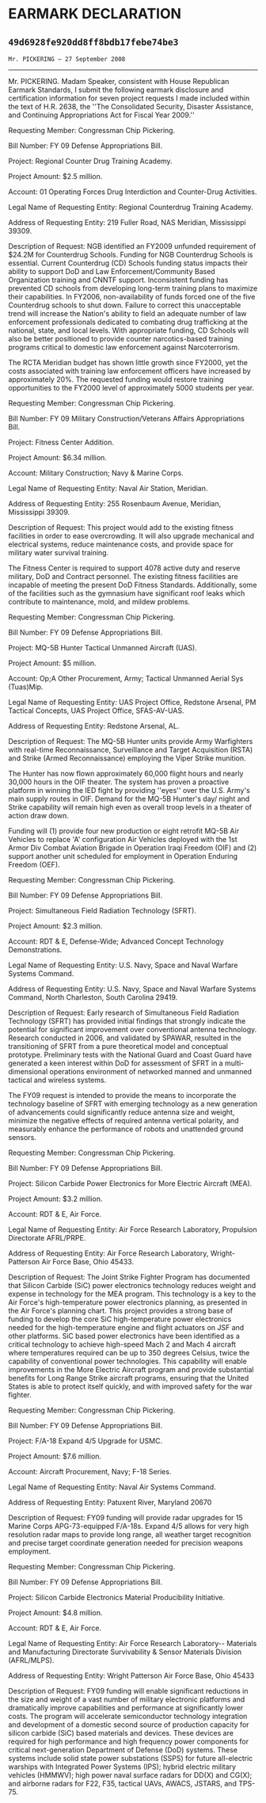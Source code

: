 # EARMARK DECLARATION
## `49d6928fe920dd8ff8bdb17febe74be3`
`Mr. PICKERING — 27 September 2008`

---


Mr. PICKERING. Madam Speaker, consistent with House Republican 
Earmark Standards, I submit the following earmark disclosure and 
certification information for seven project requests I made included 
within the text of H.R. 2638, the ''The Consolidated Security, Disaster 
Assistance, and Continuing Appropriations Act for Fiscal Year 2009.''

Requesting Member: Congressman Chip Pickering.

Bill Number: FY 09 Defense Appropriations Bill.

Project: Regional Counter Drug Training Academy.

Project Amount: $2.5 million.

Account: 01 Operating Forces Drug Interdiction and Counter-Drug 
Activities.

Legal Name of Requesting Entity: Regional Counterdrug Training 
Academy.

Address of Requesting Entity: 219 Fuller Road, NAS Meridian, 
Mississippi 39309.

Description of Request: NGB identified an FY2009 unfunded requirement 
of $24.2M for Counterdrug Schools. Funding for NGB Counterdrug Schools 
is essential. Current Counterdrug (CD) Schools funding status impacts 
their ability to support DoD and Law Enforcement/Community Based 
Organization training and CNNTF support. Inconsistent funding has 
prevented CD schools from developing long-term training plans to 
maximize their capabilities. In FY2006, non-availability of funds 
forced one of the five Counterdrug schools to shut down. Failure to 
correct this unacceptable trend will increase the Nation's ability to 
field an adequate number of law enforcement professionals dedicated to 
combating drug trafficking at the national, state, and local levels. 
With appropriate funding, CD Schools will also be better positioned to 
provide counter narcotics-based training programs critical to domestic 
law enforcement against Narcoterrorism.

The RCTA Meridian budget has shown little growth since FY2000, yet 
the costs associated with training law enforcement officers have 
increased by approximately 20%. The requested funding would restore 
training opportunities to the FY2000 level of approximately 5000 
students per year.

Requesting Member: Congressman Chip Pickering.

Bill Number: FY 09 Military Construction/Veterans Affairs 
Appropriations Bill.

Project: Fitness Center Addition.

Project Amount: $6.34 million.

Account: Military Construction; Navy & Marine Corps.

Legal Name of Requesting Entity: Naval Air Station, Meridian.

Address of Requesting Entity: 255 Rosenbaum Avenue, Meridian, 
Mississippi 39309.

Description of Request: This project would add to the existing 
fitness facilities in order to ease overcrowding. It will also upgrade 
mechanical and electrical systems, reduce maintenance costs, and 
provide space for military water survival training.

The Fitness Center is required to support 4078 active duty and 
reserve military, DoD and Contract personnel. The existing fitness 
facilities are incapable of meeting the present DoD Fitness Standards. 
Additionally, some of the facilities such as the gymnasium have 
significant roof leaks which contribute to maintenance, mold, and 
mildew problems.

Requesting Member: Congressman Chip Pickering.

Bill Number: FY 09 Defense Appropriations Bill.

Project: MQ-5B Hunter Tactical Unmanned Aircraft (UAS).

Project Amount: $5 million.

Account: Op;A Other Procurement, Army; Tactical Unmanned Aerial Sys 
(Tuas)Mip.

Legal Name of Requesting Entity: UAS Project Office, Redstone 
Arsenal, PM Tactical Concepts, UAS Project Office, SFAS-AV-UAS.

Address of Requesting Entity: Redstone Arsenal, AL.

Description of Request: The MQ-5B Hunter units provide Army 
Warfighters with real-time Reconnaissance, Surveillance and Target 
Acquisition (RSTA) and Strike (Armed Reconnaissance) employing the 
Viper Strike munition.

The Hunter has now flown approximately 60,000 flight hours and nearly 
30,000 hours in the OIF theater. The system has proven a proactive 
platform in winning the IED fight by providing ''eyes'' over the U.S. 
Army's main supply routes in OIF. Demand for the MQ-5B Hunter's day/
night and Strike capability will remain high even as overall troop 
levels in a theater of action draw down.

Funding will (1) provide four new production or eight retrofit MQ-5B 
Air Vehicles to replace 'A' configuration Air Vehicles deployed with 
the 1st Armor Div Combat Aviation Brigade in Operation Iraqi Freedom 
(OIF) and (2) support another unit scheduled for employment in 
Operation Enduring Freedom (OEF).

Requesting Member: Congressman Chip Pickering.

Bill Number: FY 09 Defense Appropriations Bill.

Project: Simultaneous Field Radiation Technology (SFRT).

Project Amount: $2.3 million.

Account: RDT & E, Defense-Wide; Advanced Concept Technology 
Demonstrations.

Legal Name of Requesting Entity: U.S. Navy, Space and Naval Warfare 
Systems Command.

Address of Requesting Entity: U.S. Navy, Space and Naval Warfare 
Systems Command, North Charleston, South Carolina 29419.

Description of Request: Early research of Simultaneous Field 
Radiation Technology (SFRT) has provided initial findings that strongly 
indicate the potential for significant improvement over conventional 
antenna technology. Research conducted in 2006, and validated by 
SPAWAR, resulted in the transitioning of SFRT from a pure theoretical 
model and conceptual prototype. Preliminary tests with the National 
Guard and Coast Guard have generated a keen interest within DoD for 
assessment of SFRT in a multi-dimensional operations environment of 
networked manned and unmanned tactical and wireless systems.

The FY09 request is intended to provide the means to incorporate the 
technology baseline of SFRT with emerging technology as a new 
generation of advancements could significantly reduce antenna size and 
weight, minimize the negative effects of required antenna vertical 
polarity, and measurably enhance the performance of robots and 
unattended ground sensors.

Requesting Member: Congressman Chip Pickering.

Bill Number: FY 09 Defense Appropriations Bill.

Project: Silicon Carbide Power Electronics for More Electric Aircraft 
(MEA).

Project Amount: $3.2 million.

Account: RDT & E, Air Force.

Legal Name of Requesting Entity: Air Force Research Laboratory, 
Propulsion Directorate AFRL/PRPE.

Address of Requesting Entity: Air Force Research Laboratory, Wright-
Patterson Air Force Base, Ohio 45433.

Description of Request: The Joint Strike Fighter Program has 
documented that Silicon Carbide (SiC) power electronics technology 
reduces weight and expense in technology for the MEA program. This 
technology is a key to the Air Force's high-temperature power 
electronics planning, as presented in the Air Force's planning chart. 
This project provides a strong base of funding to develop the core SiC 
high-temperature power electronics needed for the high-temperature 
engine and flight actuators on JSF and other platforms. SiC based power 
electronics have been identified as a critical technology to achieve 
high-speed Mach 2 and Mach 4 aircraft where temperatures required can 
be up to 350 degrees Celsius, twice the capability of conventional 
power technologies. This capability will enable improvements in the 
More Electric Aircraft program and provide substantial benefits for 
Long Range Strike aircraft programs, ensuring that the United States is 
able to protect itself quickly, and with improved safety for the war 
fighter.



Requesting Member: Congressman Chip Pickering.

Bill Number: FY 09 Defense Appropriations Bill.

Project: F/A-18 Expand 4/5 Upgrade for USMC.

Project Amount: $7.6 million.

Account: Aircraft Procurement, Navy; F-18 Series.

Legal Name of Requesting Entity: Naval Air Systems Command.

Address of Requesting Entity: Patuxent River, Maryland 20670

Description of Request: FY09 funding will provide radar upgrades for 
15 Marine Corps APG-73-equipped F/A-18s. Expand 4/5 allows for very 
high resolution radar maps to provide long range, all weather target 
recognition and precise target coordinate generation needed for 
precision weapons employment.

Requesting Member: Congressman Chip Pickering.

Bill Number: FY 09 Defense Appropriations Bill.

Project: Silicon Carbide Electronics Material Producibility 
Initiative.

Project Amount: $4.8 million.

Account: RDT & E, Air Force.

Legal Name of Requesting Entity: Air Force Research Laboratory--
Materials and Manufacturing Directorate Survivability & Sensor 
Materials Division (AFRL/MLPS).

Address of Requesting Entity: Wright Patterson Air Force Base, Ohio 
45433

Description of Request: FY09 funding will enable significant 
reductions in the size and weight of a vast number of military 
electronic platforms and dramatically improve capabilities and 
performance at significantly lower costs. The program will accelerate 
semiconductor technology integration and development of a domestic 
second source of production capacity for silicon carbide (SiC) based 
materials and devices. These devices are required for high performance 
and high frequency power components for critical next-generation 
Department of Defense (DoD) systems. These systems include solid state 
power substations (SSPS) for future all-electric warships with 
Integrated Power Systems (IPS); hybrid electric military vehicles 
(HMMWV); high power naval surface radars for DD(X) and CG(X); and 
airborne radars for F22, F35, tactical UAVs, AWACS, JSTARS, and TPS-75.
